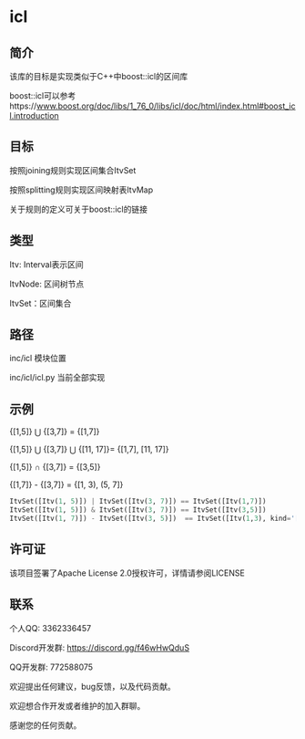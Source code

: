 # icl

## 简介

该库的目标是实现类似于C++中boost::icl的区间库

boost::icl可以参考https://www.boost.org/doc/libs/1_76_0/libs/icl/doc/html/index.html#boost_icl.introduction

## 目标

按照joining规则实现区间集合ItvSet

按照splitting规则实现区间映射表ItvMap

关于规则的定义可关于boost::icl的链接

## 类型

Itv: Interval表示区间

ItvNode: 区间树节点

ItvSet：区间集合

## 路径

inc/icl 			模块位置

inc/icl/icl.py 当前全部实现

## 示例

{[1,5]} ⋃ {[3,7]} = {[1,7]}

{[1,5]} ⋃ {[3,7]} ⋃ {[11, 17]}= {[1,7], [11, 17]}

{[1,5]} ∩ {[3,7]} = {[3,5]}

{[1,7]} - {[3,7]} = {[1, 3), (5, 7]}


```python
ItvSet([Itv(1, 5)]) | ItvSet([Itv(3, 7)]) == ItvSet([Itv(1,7)])
ItvSet([Itv(1, 5)]) & ItvSet([Itv(3, 7)]) == ItvSet([Itv(3,5)])
ItvSet([Itv(1, 7)]) - ItvSet([Itv(3, 5)])  == ItvSet([Itv(1,3), kind='[)'], [Itv(5,7), kind='(]'])
```

## 许可证

该项目签署了Apache License 2.0授权许可，详情请参阅LICENSE

## 联系

个人QQ: 3362336457

Discord开发群: https://discord.gg/f46wHwQduS

QQ开发群: 772588075

欢迎提出任何建议，bug反馈，以及代码贡献。

欢迎想合作开发或者维护的加入群聊。

感谢您的任何贡献。




